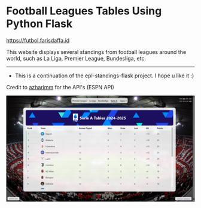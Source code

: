 # Football Leagues Tables Using Python Flask

https://futbol.farisdaffa.id


 This website displays several standings from football leagues around the world, such as La Liga, Premier League, Bundesliga, etc.


___
- This is a continuation of the epl-standings-flask project. I hope u like it :)

Credit to [azharimm](https://github.com/azharimm/football-standings-api) for the API's (ESPN API)

![preview](image.png)
